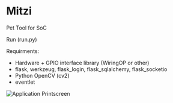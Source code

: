 # Mitzi
Pet Tool for SoC

Run (run.py)

Requirments:
* Hardware + GPIO interface library (WiringOP or other)
* flask, werkzeug, flask_login, flask_sqlalchemy, flask_socketio
* Python OpenCV (cv2)
* eventlet 

![Application Printscreen](https://imgbb.com/KsbZy4L)
